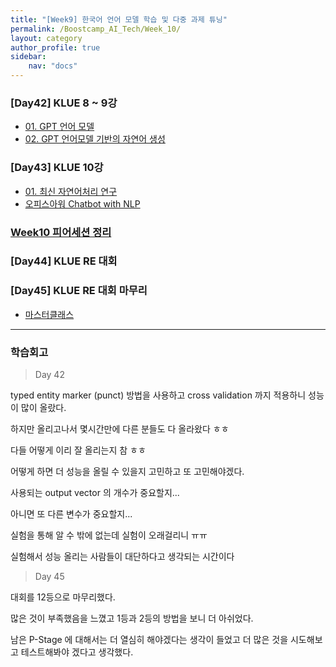 ```yaml
---
title: "[Week9] 한국어 언어 모델 학습 및 다중 과제 튜닝"
permalink: /Boostcamp_AI_Tech/Week_10/
layout: category
author_profile: true
sidebar:
    nav: "docs"
---
```


### [Day42] KLUE 8 ~ 9강

- [01. GPT 언어 모델]({{site.url}}/boostcamp_ai_tech/week_10/day_42/01.-GPT-Language-Model/)
- [02. GPT 언어모델 기반의 자연어 생성]({{site.url}}/boostcamp_ai_tech/week_10/day_42/02.-NLG-based-GPT-Language-Model/)

### [Day43] KLUE 10강

- [01. 최신 자연어처리 연구]({{site.url}}/boostcamp_ai_tech/week_10/day_43/01.-Recent-NLP-Study/)
- [오피스아워 Chatbot with NLP]({{site.url}}/boostcamp_ai_tech/week_10/day_43/OfficeHour-Chatbot-With-NLP/)

### [Week10 피어세션 정리](https://github.com/sangmandu/SangSangPlus/tree/main/Meet-up%20log/Week%202)

### [Day44] KLUE RE 대회

### [Day45] KLUE RE 대회 마무리

- [마스터클래스]({{site.url}}/boostcamp_ai_tech/week_10/day_45/MasterClass-KimSunghyun-Master/)
 
---
### 학습회고

> Day 42

typed entity marker (punct) 방법을 사용하고 cross validation 까지 적용하니 성능이 많이 
올랐다.

하지만 올리고나서 몇시간만에 다른 분들도 다 올라왔다 ㅎㅎ

다들 어떻게 이리 잘 올리는지 참 ㅎㅎ

어떻게 하면 더 성능을 올릴 수 있을지 고민하고 또 고민해야겠다.

사용되는 output vector 의 개수가 중요할지...

아니면 또 다른 변수가 중요할지...

실험을 통해 알 수 밖에 없는데 실험이 오래걸리니 ㅠㅠ

실험해서 성능 올리는 사람들이 대단하다고 생각되는 시간이다

> Day 45

대회를 12등으로 마무리했다.

많은 것이 부족했음을 느꼈고 1등과 2등의 방법을 보니 더 아쉬었다.

남은 P-Stage 에 대해서는 더 열심히 해야겠다는 생각이 들었고 더 많은 것을 시도해보고 테스트해봐야 겠다고
생각했다.
